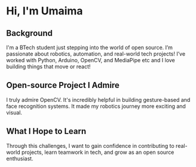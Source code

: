 # Hi, I'm Umaima

## Background
I'm a BTech student just stepping into the world of open source. I’m passionate about robotics, automation, and real-world tech projects! I’ve worked with Python, Arduino, OpenCV, and MediaPipe etc and I love building things that move or react!

## Open-source Project I Admire
I truly admire OpenCV. It's incredibly helpful in building gesture-based and face recognition systems. It made my robotics journey more exciting and visual.

## What I Hope to Learn
Through this challenges, I want to gain confidence in contributing to real-world projects, learn teamwork in tech, and grow as an open source enthusiast.
